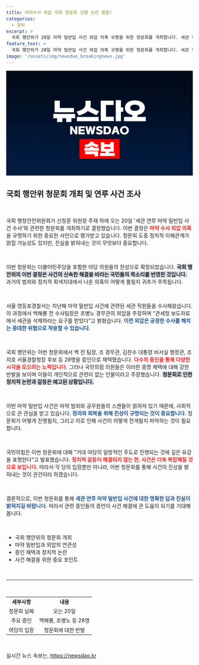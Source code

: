 ```yaml
---
title: 마약수사 외압 국회 청문회 강행 논란 발발!
categories:
  - 정치
excerpt: >
  국회 행안위가 20일 마약 밀반입 사건 외압 의혹 규명을 위한 청문회를 개최합니다. 세관 직원 수사와 관련된 논란이 커지며, 여야의 뜨거운 공방이 예상됩니다. 클릭하여 사건의 전말을 확인하세요!
feature_text: >
  국회 행안위가 20일 마약 밀반입 사건 외압 의혹 규명을 위한 청문회를 개최합니다. 세관 직원 수사와 관련된 논란이 커지며, 여야의 뜨거운 공방이 예상됩니다. 클릭하여 사건의 전말을 확인하세요!
image: '/assets/img/newsdao_breakingnews.jpg'
---
```


<p><img src="/assets/img/newsdao_breakingnews.jpg" alt="ontimetimes 속보" /></p>

<h2 data-ke-size="size26">국회 행안위 청문회 개최 및 연루 사건 조사</h2>

<p data-ke-size="size16">&nbsp;</p>

<p>국회 행정안전위원회가 신정훈 위원장 주재 하에 오는 20일 '세관 연루 마약 밀반입 사건 수사'와 관련한 청문회를 개최하기로 결정했습니다. 이번 결정은 <b><span style="color: #ee2323;">마약 수사 외압 의혹</span></b>을 규명하기 위한 중요한 사안으로 평가받고 있습니다. 청문회 도중 정치적 이해관계가 얽힐 가능성도 있지만, 진실을 밝혀내는 것이 무엇보다 중요합니다. </p>

<p data-ke-size="size16">&nbsp;</p>

<p>이번 청문회는 더불어민주당을 포함한 야당 의원들의 찬성으로 확정되었습니다. <b><span style="background-color: #21538527;">국회 행안위의 이번 결정은 사건의 신속한 해결을 바라는 국민들의 목소리를 반영한 것입니다.</span></b> 과거의 범죄와 정치적 회색지대에서 나온 의혹이 어떻게 풀릴지 귀추가 주목됩니다. </p>

<p data-ke-size="size16">&nbsp;</p>

<p>서울 영등포경찰서는 지난해 마약 밀반입 사건에 관련된 세관 직원들을 수사해왔습니다. 이 과정에서 백해룡 전 수사팀장은 조병노 경무관의 외압을 주장하며 "관세청 보도자료에서 세관을 삭제하라는 요구를 받았다"고 밝혔습니다. <b><span style="color: #1a5490;">이런 외압은 공정한 수사를 해치는 중대한 위협으로 작용할 수 있습니다.</span></b> </p>

<p data-ke-size="size16">&nbsp;</p>

<p>국회 행안위는 이번 청문회에서 백 전 팀장, 조 경무관, 김찬수 대통령 비서실 행정관, 조지호 서울경찰청장 후보 등 28명을 증인으로 채택했습니다. <b><span style="color: #ee2323;">다수의 증인을 통해 다양한 시각을 모으려는 노력입니다.</span></b> 그러나 국민의힘 의원들은 이러한 증명 채택에 대해 강한 반발을 보이며 이들이 개인적으로 관련이 없는 인물이라고 주장했습니다. <b><span style="background-color: #21538527;">청문회로 인한 정치적 논란과 갈등은 예고된 상황입니다.</span></b> </p>

<p data-ke-size="size16">&nbsp;</p>

<p>이번 마약 밀반입 사건은 마약 범죄와 공무원들의 스캔들이 얽혀져 있기 때문에, 사회적으로 큰 관심을 받고 있습니다. <b><span style="color: #1a5490;">정의와 회복을 위해 진상이 규명되는 것이 중요합니다.</span></b> 청문회가 어떻게 진행될지, 그리고 이로 인해 사건이 어떻게 전개될지 파악하는 것이 필요합니다. </p>

<p data-ke-size="size16">&nbsp;</p>

<p>국민의힘은 이번 청문회에 대해 "거대 야당의 일방적인 주도로 진행되는 것에 깊은 유감을 표명한다"고 발표했습니다. <b><span style="color: #ee2323;">정치적 갈등이 해결되지 않는 한, 사건은 더욱 복잡해질 것으로 보입니다.</span></b> 따라서 각 당의 입장뿐만 아니라, 이번 청문회를 통해 사건의 진상을 밝혀내는 것이 관건이라 하겠습니다. </p>

<p data-ke-size="size16">&nbsp;</p>

<p>결론적으로, 이번 청문회를 통해 <b><span style="color: #1a5490;">세관 연루 마약 밀반입 사건에 대한 명확한 답과 진실이 밝혀지길 바랍니다.</span></b> 따라서 관련 증인들의 증언이 사건 해결에 큰 도움이 되기를 기대해봅니다. </p>

<p data-ke-size="size16">&nbsp;</p>

<ul>
    <li>국회 행안위의 청문회 개최</li>
    <li>마약 밀반입과 외압의 연관성</li>
    <li>증인 채택과 정치적 논란</li>
    <li>사건 해결을 위한 중요 포인트</li>
</ul>

<p data-ke-size="size16">&nbsp;</p>

<hr>

<p data-ke-size="size16">&nbsp;</p>

<table>
    <tr>
        <td style="text-align: center; height: 17px;"><b>세부사항</b></td>
        <td style="text-align: center; height: 17px;"><b>내용</b></td>
    </tr>
    <tr>
        <td style="text-align: center; height: 17px;">청문회 날짜</td>
        <td style="text-align: center; height: 17px;">오는 20일</td>
    </tr>
    <tr>
        <td style="text-align: center; height: 17px;">주요 증인</td>
        <td style="text-align: center; height: 17px;">백해룡, 조병노 등 28명</td>
    </tr>
    <tr>
        <td style="text-align: center; height: 17px;">여당의 입장</td>
        <td style="text-align: center; height: 17px;">청문회에 대한 반발</td>
    </tr>
</table>

<p data-ke-size="size16">&nbsp;</p>
실시간 뉴스 속보는, <a href="https://newsdao.kr" rel="dofollow">https://newsdao.kr</a>


